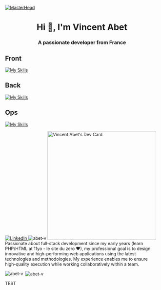 [![MasterHead](https://images-wixmp-ed30a86b8c4ca887773594c2.wixmp.com/f/12cbe8a4-f55c-4b40-85bb-d8e1405e7b84/df1wdk7-fa62d5b6-a1b2-4b2b-b407-02e737476148.gif?token=eyJ0eXAiOiJKV1QiLCJhbGciOiJIUzI1NiJ9.eyJzdWIiOiJ1cm46YXBwOjdlMGQxODg5ODIyNjQzNzNhNWYwZDQxNWVhMGQyNmUwIiwiaXNzIjoidXJuOmFwcDo3ZTBkMTg4OTgyMjY0MzczYTVmMGQ0MTVlYTBkMjZlMCIsIm9iaiI6W1t7InBhdGgiOiJcL2ZcLzEyY2JlOGE0LWY1NWMtNGI0MC04NWJiLWQ4ZTE0MDVlN2I4NFwvZGYxd2RrNy1mYTYyZDViNi1hMWIyLTRiMmItYjQwNy0wMmU3Mzc0NzYxNDguZ2lmIn1dXSwiYXVkIjpbInVybjpzZXJ2aWNlOmZpbGUuZG93bmxvYWQiXX0.mLCZ3Vy_z29MbBgLUgiJIocq4NNs0o-pr276Ju8hAtA)](https://abet-v.github.io/abet-v/)

<h1 align="center">Hi 👋, I'm Vincent Abet</h1>
<h3 align="center">A passionate developer from France</h3>

<h2>Front</h2>

[![My Skills](https://skillicons.dev/icons?i=js,html,css,react,ts,vscode,bun)](https://skillicons.dev)

<h2>Back</h2>

[![My Skills](https://skillicons.dev/icons?i=django,graphql,idea,nodejs,php,py,symfony)](https://skillicons.dev)


<h2>Ops</h3>

[![My Skills](https://skillicons.dev/icons?i=git,linux,docker,jenkins,bash,aws)](https://skillicons.dev)



<div align="left">
  <a href="https://www.linkedin.com/in/vincent-abet-39579982/">
    <img
      src="https://img.shields.io/static/v1?logo=linkedin&style=flat-square&color=0072b1&label=LinkedIn&message=%E2%98%86"
      alt="LinkedIn"
    />
  </a>
  <img src="https://komarev.com/ghpvc/?username=abet-v&label=Profile%20views&color=0e75b6&style=flat" alt="abet-v" />
  <a href="https://app.daily.dev/abetv"><img src="https://api.daily.dev/devcards/v2/hZtKahCGQi09X2Rwylm27.png?r=4fu&type=default" width="356" alt="Vincent Abet's Dev Card"/></a>
</div>

<span> 
Passionate about full-stack development since my early years (learn PHP/HTML at 11yo - le site du zero ❤), my professional goal is to design innovative and high-performing web applications using the latest technologies and methodologies. My experience enables me to ensure high-quality execution while working collaboratively within a team.
</span>


<p><img align="left" src="https://github-readme-stats.vercel.app/api/top-langs?username=abet-v&show_icons=true&locale=en&layout=compact" alt="abet-v" /></p>

<p>&nbsp;<img align="center" src="https://github-readme-stats.vercel.app/api?username=abet-v&show_icons=true&locale=en" alt="abet-v" /></p>


TEST
